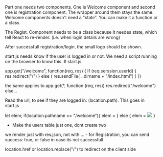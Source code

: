 Part one needs two components. One is Welcome component and second one is registration component. The wrapper around them stays the same.
Welcome components doesn't need a "state". You can make it a function or a class.

The Regist. Component needs to be a class because it needes state, which tell React to re-render. (i.e. when login details are wrong)

After successfull registration/login, the small logo should be shown.

start.js needs know if the user is logged in or not. We need a script running on the browser to know this. If start.js 

app.get("/welcome", function(req, res) {
If (req.serssion.userId) {
	res.redirect("/")
} else {
res.sendFile(__dirname + "/index.html")
}
})

the same applies to app.get(*, function (req, res))
	res.redirect("/welcome")
else… 

Read the url, to see if they are logged in: (location.path). This goes in start.js

let elem; 
if(location.pathname == "/welcome"){
elem = <Welcome />
} else {
elem = <img src = "logo.gif"/>
}

- Make the users table just one, dont create two

we render just with res.json, not with … - for Registration, you can send success: true, or false in case its not successfull

location.href 	or 	location.replace("/")	to redirect on the client side 



